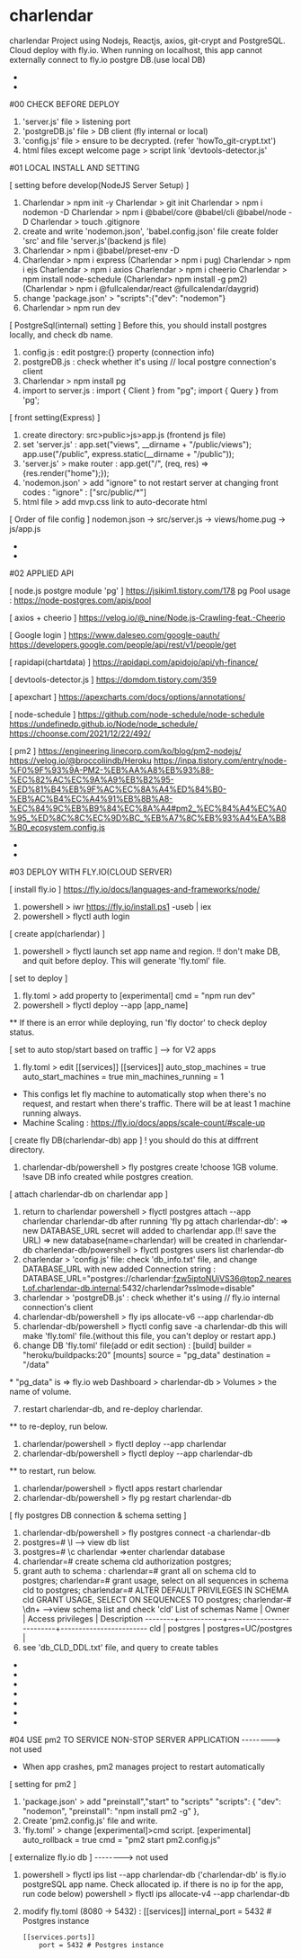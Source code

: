 # charlendar

charlendar Project using Nodejs, Reactjs, axios, git-crypt and PostgreSQL.
Cloud deploy with fly.io.
When running on localhost, this app cannot externally connect to fly.io postgre DB.(use local DB)

-
-

#00 CHECK BEFORE DEPLOY

1. 'server.js' file > listening port
2. 'postgreDB.js' file > DB client (fly internal or local)
3. 'config.js' file > ensure to be decrypted. (refer 'howTo_git-crypt.txt')
4. html files except welcome page > script link 'devtools-detector.js'

#01 LOCAL INSTALL AND SETTING

[ setting before develop(NodeJS Server Setup) ]

1.  Charlendar > npm init -y
    Charlendar > git init
    Charlendar > npm i nodemon -D
    Charlendar > npm i @babel/core @babel/cli @babel/node -D
    Charlendar > touch .gitignore
2.  create and write 'nodemon.json', 'babel.config.json' file
    create folder 'src' and file 'server.js'(backend js file)
3.  Charlendar > npm i @babel/preset-env -D
4.  Charlendar > npm i express
    (Charlendar > npm i pug)
    Charlendar > npm i ejs
    Charlendar > npm i axios
    Charlendar > npm i cheerio
    Charlendar > npm install node-schedule
    (Charlendar> npm install -g pm2)
    (Charlendar > npm i @fullcalendar/react @fullcalendar/daygrid)
5.  change 'package.json' > "scripts":{"dev": "nodemon"}
6.  Charlendar > npm run dev

[ PostgreSql(internal) setting ]
Before this, you should install postgres locally, and check db name.

1. config.js :
   edit postgre:{} property (connection info)
2. postgreDB.js :
   check whether it's using // local postgre connection's client
3. Charlendar > npm install pg
4. import to server.js :
   import { Client } from "pg";
   import { Query } from 'pg';

[ front setting(Express) ]

1.  create directory: src>public>js>app.js (frontend js file)
2.  set 'server.js' :
    app.set("views", \_\_dirname + "/public/views");
    app.use("/public", express.static(\_\_dirname + "/public"));
3.  'server.js' > make router :
    app.get("/", (req, res) => {res.render("home");});
4.  'nodemon.json' > add "ignore" to not restart server at changing front codes :
    "ignore" : ["src/public/*"]
5.  html file > add mvp.css link to auto-decorate html

[ Order of file config ]
nodemon.json -> src/server.js -> views/home.pug -> js/app.js

-
-

#02 APPLIED API

[ node.js postgre module 'pg' ]
https://jsikim1.tistory.com/178
pg Pool usage :
https://node-postgres.com/apis/pool

[ axios + cheerio ]
https://velog.io/@_nine/Node.js-Crawling-feat.-Cheerio

[ Google login ]
https://www.daleseo.com/google-oauth/
https://developers.google.com/people/api/rest/v1/people/get

[ rapidapi(chartdata) ]
https://rapidapi.com/apidojo/api/yh-finance/

[ devtools-detector.js ]
https://domdom.tistory.com/359

[ apexchart ]
https://apexcharts.com/docs/options/annotations/

[ node-schedule ]
https://github.com/node-schedule/node-schedule
https://undefinedp.github.io/Node/node_schedule/
https://choonse.com/2021/12/22/492/

[ pm2 ]
https://engineering.linecorp.com/ko/blog/pm2-nodejs/
https://velog.io/@broccoliindb/Heroku
https://inpa.tistory.com/entry/node-%F0%9F%93%9A-PM2-%EB%AA%A8%EB%93%88-%EC%82%AC%EC%9A%A9%EB%B2%95-%ED%81%B4%EB%9F%AC%EC%8A%A4%ED%84%B0-%EB%AC%B4%EC%A4%91%EB%8B%A8-%EC%84%9C%EB%B9%84%EC%8A%A4#pm2_%EC%84%A4%EC%A0%95_%ED%8C%8C%EC%9D%BC_%EB%A7%8C%EB%93%A4%EA%B8%B0_ecosystem.config.js

-
-

#03 DEPLOY WITH FLY.IO(CLOUD SERVER)

[ install fly.io ]
https://fly.io/docs/languages-and-frameworks/node/

1. powershell > iwr https://fly.io/install.ps1 -useb | iex
2. powershell > flyctl auth login

[ create app(charlendar) ]

1. powershell > flyctl launch
   set app name and region.
   !! don't make DB, and quit before deploy.
   This will generate 'fly.toml' file.

[ set to deploy ]

1. fly.toml > add property to [experimental]
   cmd = "npm run dev"
2. powershell > flyctl deploy --app [app_name]

\*\* If there is an error while deploying, run 'fly doctor' to check deploy status.

<!-- [ set to auto restart ] --------- 2023.07 Only applicable to V1 (Nomad) apps (not used)

- When app crashes, this config will restart app automatically.
  https://community.fly.io/t/instance-or-service-not-restarted-when-i-expected-it-to/6155

1. fly.toml > edit [[services.tcp_checks]] > restart_limit
   [[services.tcp_checks]]
   grace_period = "1s"
   interval = "15s"
   restart_limit = 3
   timeout = "2s"

\* default (restart_limit = 0) means do not restart. -->

[ set to auto stop/start based on traffic ] --> for V2 apps

1. fly.toml > edit [[services]]
   [[services]]
   auto_stop_machines = true
   auto_start_machines = true
   min_machines_running = 1

- This configs let fly machine to automatically stop when there's no request, and restart when there's traffic.
  There will be at least 1 machine running always.
- Machine Scaling : https://fly.io/docs/apps/scale-count/#scale-up

[ create fly DB(charlendar-db) app ]
! you should do this at diffrrent directory.

1.  charlendar-db/powershell > fly postgres create
    !choose 1GB volume.
    !save DB info created while postgres creation.

[ attach charlendar-db on charlendar app ]

1.  return to charlendar powershell > flyctl postgres attach --app charlendar charlendar-db
    after running 'fly pg attach charlendar-db':
    => new DATABASE_URL secret will added to charlendar app.(!! save the URL)
    => new database(name=charlendar) will be created in charlendar-db
    charlendar-db/powershell > flyctl postgres users list charlendar-db
2.  charlendar > 'config.js' file:
    check 'db_info.txt' file, and change DATABASE_URL with new added Connection string :
    DATABASE_URL="postgres://charlendar:fzw5iptoNUjVS36@top2.nearest.of.charlendar-db.internal:5432/charlendar?sslmode=disable"
3.  charlendar > 'postgreDB.js' :
    check whether it's using // fly.io internal connection's client
4.  charlendar-db/powershell > fly ips allocate-v6 --app charlendar-db
5.  charlendar-db/powershell > flyctl config save -a charlendar-db
    this will make 'fly.toml' file.(without this file, you can't deploy or restart app.)
6.  change DB 'fly.toml' file(add or edit section) :
    [build]
    builder = "heroku/buildpacks:20"
    [mounts]
    source = "pg_data"
    destination = "/data"

\* "pg_data" is => fly.io web Dashboard > charlendar-db > Volumes > the name of volume.

7. restart charlendar-db, and re-deploy charlendar.

\*\* to re-deploy, run below.

1. charlendar/powershell > flyctl deploy --app charlendar
2. charlendar-db/powershell > flyctl deploy --app charlendar-db

\*\* to restart, run below.

1. charlendar/powershell > flyctl apps restart charlendar
2. charlendar-db/powershell > fly pg restart charlendar-db

[ fly postgres DB connection & schema setting ]

1. charlendar-db/powershell > fly postgres connect -a charlendar-db
2. postgres=# \l --> view db list
3. postgres=# \c charlendar
   =>enter charlendar database
4. charlendar=# create schema cld authorization postgres;
5. grant auth to schema :
   charlendar=# grant all on schema cld to postgres;
   charlendar=# grant usage, select on all sequences in schema cld to postgres;
   charlendar=# ALTER DEFAULT PRIVILEGES IN SCHEMA cld GRANT USAGE, SELECT ON SEQUENCES TO postgres;
   charlendar-# \dn+ -->view schema list and check 'cld'
   List of schemas
   Name | Owner | Access privileges | Description
   --------+------------+--------------------------+------------------------
   cld | postgres | postgres=UC/postgres |
6. see 'db_CLD_DDL.txt' file, and query to create tables

-

-
-
-
-
-
-

#04 USE pm2 TO SERVICE NON-STOP SERVER APPLICATION --------> not used

- When app crashes, pm2 manages project to restart automatically

[ setting for pm2 ]

1. 'package.json' > add "preinstall","start" to "scripts"
   "scripts": {
   "dev": "nodemon",
   "preinstall": "npm install pm2 -g"
   },
2. Create 'pm2.config.js' file and write.
3. 'fly.toml' > change [experimental]>cmd script.
   [experimental]
   auto_rollback = true
   cmd = "pm2 start pm2.config.js"

[ externalize fly.io db ] --------> not used

1.  powershell > flyctl ips list --app charlendar-db
    ('charlendar-db' is fly.io postgreSQL app name. Check allocated ip.
    if there is no ip for the app, run code below)
    powershell > flyctl ips allocate-v4 --app charlendar-db
2.  modify fly.toml (8080 -> 5432) :
    [[services]]
    internal_port = 5432 # Postgres instance

        [[services.ports]]
            port = 5432 # Postgres instance
